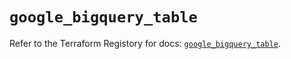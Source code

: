 # `google_bigquery_table`

Refer to the Terraform Registory for docs: [`google_bigquery_table`](https://registry.terraform.io/providers/hashicorp/google/5.29.0/docs/resources/bigquery_table).
